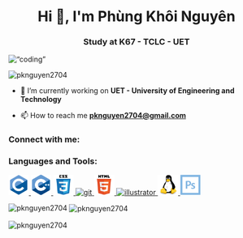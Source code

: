 <h1 align="center">Hi 👋, I'm Phùng Khôi Nguyên</h1>
<h3 align="center">Study at K67 - TCLC - UET</h3>
<img align=“right” alt=“coding” width=“400” src=“https://www.google.com/url?sa=i&url=https%3A%2F%2Fwww.utitech.co.th%2F17708592%2Fprogrammer-low-code&psig=AOvVaw3JQFNO_usRMj_W4lqFD1SK&ust=1675974749749000&source=images&cd=vfe&ved=0CBAQjRxqFwoTCMDUvs7ihv0CFQAAAAAdAAAAABAE”>
<p align="left"> <img src="https://komarev.com/ghpvc/?username=pknguyen2704&label=Profile%20views&color=0e75b6&style=flat" alt="pknguyen2704" /> </p>

- 🔭 I’m currently working on **UET - University of Engineering and Technology**

- 📫 How to reach me **pknguyen2704@gmail.com**

<h3 align="left">Connect with me:</h3>
<p align="left">
</p>

<h3 align="left">Languages and Tools:</h3>
<p align="left"> <a href="https://www.cprogramming.com/" target="_blank" rel="noreferrer"> <img src="https://raw.githubusercontent.com/devicons/devicon/master/icons/c/c-original.svg" alt="c" width="40" height="40"/> </a> <a href="https://www.w3schools.com/cpp/" target="_blank" rel="noreferrer"> <img src="https://raw.githubusercontent.com/devicons/devicon/master/icons/cplusplus/cplusplus-original.svg" alt="cplusplus" width="40" height="40"/> </a> <a href="https://www.w3schools.com/css/" target="_blank" rel="noreferrer"> <img src="https://raw.githubusercontent.com/devicons/devicon/master/icons/css3/css3-original-wordmark.svg" alt="css3" width="40" height="40"/> </a> <a href="https://git-scm.com/" target="_blank" rel="noreferrer"> <img src="https://www.vectorlogo.zone/logos/git-scm/git-scm-icon.svg" alt="git" width="40" height="40"/> </a> <a href="https://www.w3.org/html/" target="_blank" rel="noreferrer"> <img src="https://raw.githubusercontent.com/devicons/devicon/master/icons/html5/html5-original-wordmark.svg" alt="html5" width="40" height="40"/> </a> <a href="https://www.adobe.com/in/products/illustrator.html" target="_blank" rel="noreferrer"> <img src="https://www.vectorlogo.zone/logos/adobe_illustrator/adobe_illustrator-icon.svg" alt="illustrator" width="40" height="40"/> </a> <a href="https://www.linux.org/" target="_blank" rel="noreferrer"> <img src="https://raw.githubusercontent.com/devicons/devicon/master/icons/linux/linux-original.svg" alt="linux" width="40" height="40"/> </a> <a href="https://www.photoshop.com/en" target="_blank" rel="noreferrer"> <img src="https://raw.githubusercontent.com/devicons/devicon/master/icons/photoshop/photoshop-line.svg" alt="photoshop" width="40" height="40"/> </a> </p>

<p><img align="left" src="https://github-readme-stats.vercel.app/api/top-langs?username=pknguyen2704&show_icons=true&locale=en&layout=compact" alt="pknguyen2704" /></p>

<p>&nbsp;<img align="center" src="https://github-readme-stats.vercel.app/api?username=pknguyen2704&show_icons=true&locale=en" alt="pknguyen2704" /></p>

<p><img align="center" src="https://github-readme-streak-stats.herokuapp.com/?user=pknguyen2704&" alt="pknguyen2704" /></p>
